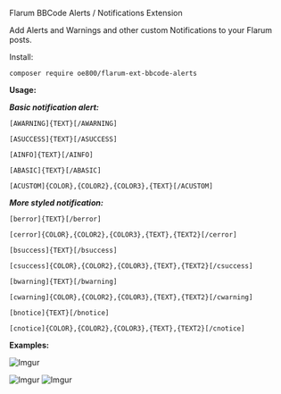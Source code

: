 Flarum BBCode Alerts / Notifications  Extension

Add Alerts and Warnings and other custom Notifications to your Flarum posts.

Install:

`composer require oe800/flarum-ext-bbcode-alerts`


**Usage:**


***Basic notification alert:***


`[AWARNING]{TEXT}[/AWARNING]`


`[ASUCCESS]{TEXT}[/ASUCCESS]`


`[AINFO]{TEXT}[/AINFO]`


`[ABASIC]{TEXT}[/ABASIC]`


`[ACUSTOM]{COLOR},{COLOR2},{COLOR3},{TEXT}[/ACUSTOM]`


***More styled notification:***            


`[berror]{TEXT}[/berror]` 


`[cerror]{COLOR},{COLOR2},{COLOR3},{TEXT},{TEXT2}[/cerror]` 


`[bsuccess]{TEXT}[/bsuccess]` 


`[csuccess]{COLOR},{COLOR2},{COLOR3},{TEXT},{TEXT2}[/csuccess]` 


`[bwarning]{TEXT}[/bwarning]` 


`[cwarning]{COLOR},{COLOR2},{COLOR3},{TEXT},{TEXT2}[/cwarning]` 


`[bnotice]{TEXT}[/bnotice]` 


`[cnotice]{COLOR},{COLOR2},{COLOR3},{TEXT},{TEXT2}[/cnotice]` 





**Examples:**




![Imgur](http://i.imgur.com/ZMXJe9r.png)


![Imgur](http://i.imgur.com/nPvuFdJ.png)
![Imgur](http://i.imgur.com/epDghP3.png)







